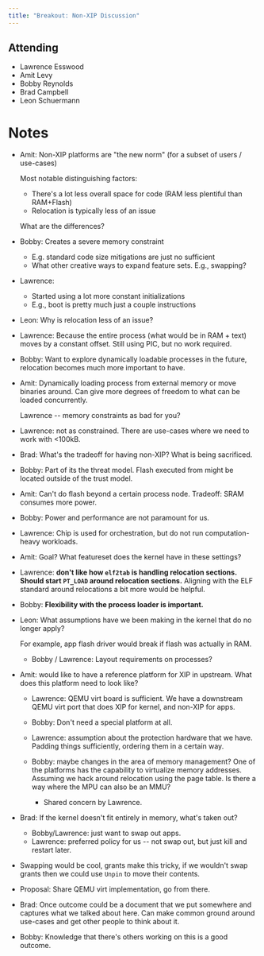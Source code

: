 ```yaml
---
title: "Breakout: Non-XIP Discussion"
---
```


## Attending

- Lawrence Esswood
- Amit Levy
- Bobby Reynolds
- Brad Campbell
- Leon Schuermann

# Notes

- Amit: Non-XIP platforms are "the new norm" (for a subset of users / use-cases)

  Most notable distinguishing factors:
  - There's a lot less overall space for code (RAM less plentiful than RAM+Flash)
  - Relocation is typically less of an issue

  What are the differences?

- Bobby: Creates a severe memory constraint
  - E.g. standard code size mitigations are just no sufficient
  - What other creative ways to expand feature sets. E.g., swapping?
- Lawrence:
  - Started using a lot more constant initializations
  - E.g., boot is pretty much just a couple instructions

- Leon: Why is relocation less of an issue?

- Lawrence: Because the entire process (what would be in RAM + text) moves by a constant offset. Still using PIC, but no work required.

- Bobby: Want to explore dynamically loadable processes in the future, relocation becomes much more important to have.

- Amit: Dynamically loading process from external memory or move binaries around. Can give more degrees of freedom to what can be loaded concurrently.

  Lawrence -- memory constraints as bad for you?

- Lawrence: not as constrained. There are use-cases where we need to work with <100kB.

- Brad: What's the tradeoff for having non-XIP? What is being sacrificed.

- Bobby: Part of its the threat model. Flash executed from might be located outside of the trust model.

- Amit: Can't do flash beyond a certain process node. Tradeoff: SRAM consumes more power.

- Bobby: Power and performance are not paramount for us.

- Lawrence: Chip is used for orchestration, but do not run computation-heavy workloads.

- Amit: Goal? What featureset does the kernel have in these settings?

- Lawrence: **don't like how `elf2tab` is handling relocation sections. Should start `PT_LOAD` around relocation sections.**
  Aligning with the ELF standard around relocations a bit more would be helpful.

- Bobby: **Flexibility with the process loader is important.**

- Leon: What assumptions have we been making in the kernel that do no longer apply?

  For example, app flash driver would break if flash was actually in RAM.

  - Bobby / Lawrence: Layout requirements on processes?

- Amit: would like to have a reference platform for XIP in upstream. What does this platform need to look like?

  - Lawrence: QEMU virt board is sufficient. We have a downstream QEMU virt port that does XIP for kernel, and non-XIP for apps.

  - Bobby: Don't need a special platform at all.

  - Lawrence: assumption about the protection hardware that we have. Padding things sufficiently, ordering them in a certain way.

  - Bobby: maybe changes in the area of memory management? One of the platforms has the capability to virtualize memory addresses.
    Assuming we hack around relocation using the page table. Is there a way where the MPU can also be an MMU?
    - Shared concern by Lawrence.

- Brad: If the kernel doesn't fit entirely in memory, what's taken out?

  - Bobby/Lawrence: just want to swap out apps.
  - Lawrence: preferred policy for us -- not swap out, but just kill and restart later.

- Swapping would be cool, grants make this tricky, if we wouldn't swap grants then we could use `Unpin` to move their contents.

- Proposal: Share QEMU virt implementation, go from there.

- Brad: Once outcome could be a document that we put somewhere and captures what we talked about here. Can make common ground around use-cases and get other people to think about it.

- Bobby: Knowledge that there's others working on this is a good outcome.
